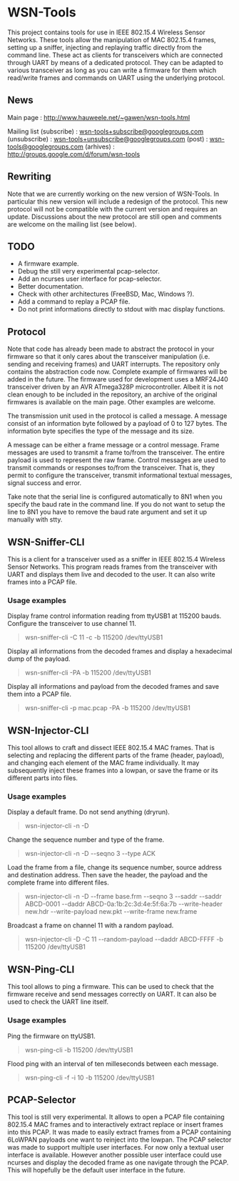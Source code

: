 WSN-Tools
=========

This project contains tools for use in IEEE 802.15.4 Wireless Sensor Networks.
These tools allow the manipulation of MAC 802.15.4 frames, setting up a sniffer, 
injecting and replaying traffic directly from the command line. These act as
clients for transceivers which are connected through UART by means of a dedicated
protocol. They can be adapted to various transceiver as long as you can write
a firmware for them which read/write frames and commands on UART using the underlying 
protocol.

News
----

Main page    : http://www.hauweele.net/~gawen/wsn-tools.html

Mailing list (subscribe)   : wsn-tools+subscribe@googlegroups.com
             (unsubscribe) : wsn-tools+unsubscribe@googlegroups.com
             (post)        : wsn-tools@googlegroups.com
             (arhives)     : http://groups.google.com/d/forum/wsn-tools

Rewriting
---------

Note that we are currently working on the new version of WSN-Tools. In particular 
this new version will include a redesign of the protocol. This new protocol will not 
be compatible with the current version and requires an update. Discussions about the 
new protocol are still open and comments are welcome on the mailing list (see below).

TODO
----

* A firmware example.
* Debug the still very experimental pcap-selector.
* Add an ncurses user interface for pcap-selector.
* Better documentation.
* Check with other architectures (FreeBSD, Mac, Windows ?).
* Add a command to replay a PCAP file.
* Do not print informations directly to stdout with mac display functions.

Protocol
--------

Note that code has already been made to abstract the protocol in your firmware so
that it only cares about the transceiver manipulation (i.e. sending and receiving
frames) and UART interrupts. The repository only contains the abstraction code now.
Complete example of firmwares will be added in the future. The firmware used for
development uses a MRF24J40 transceiver driven by an AVR ATmega328P microcontroller.
Albeit it is not clean enough to be included in the repository, an archive of the
original firmwares is available on the main page. Other examples are welcome.

The transmission unit used in the protocol is called a message.
A message consist of an information byte followed by a payload of
0 to 127 bytes. The information byte specifies the type of the
message and its size.

A message can be either a frame message or a control message.
Frame messages are used to transmit a frame to/from the transceiver.
The entire payload is used to represent the raw frame.
Control messages are used to transmit commands or responses to/from
the transceiver. That is, they permit to configure the transceiver,
transmit informational textual messages, signal success and error.

Take note that the serial line is configured automatically to 8N1 when you specify 
the baud rate in the command line. If you do not want to setup the line to 8N1 you
have to remove the baud rate argument and set it up manually with stty.

WSN-Sniffer-CLI
---------------

This is a client for a transceiver used as a sniffer in IEEE 802.15.4 Wireless
Sensor Networks. This program reads frames from the transceiver with UART and
displays them live and decoded to the user. It can also write frames into a PCAP
file.

### Usage examples

Display frame control information reading from ttyUSB1 at 115200 bauds.
Configure the transceiver to use channel 11.

> wsn-sniffer-cli -C 11 -c -b 115200 /dev/ttyUSB1

Display all informations from the decoded frames and display a hexadecimal dump
of the payload.

> wsn-sniffer-cli -PA -b 115200 /dev/ttyUSB1

Display all informations and payload from the decoded frames and save them into
a PCAP file.

> wsn-sniffer-cli -p mac.pcap -PA -b 115200 /dev/ttyUSB1

WSN-Injector-CLI
----------------

This tool allows to craft and dissect IEEE 802.15.4 MAC frames. That is selecting 
and replacing the different parts of the frame (header, payload), and changing each
element of the MAC frame individually. It may subsequently inject these frames into
a lowpan, or save the frame or its different parts into files.

### Usage examples

Display a default frame. Do not send anything (dryrun).

> wsn-injector-cli -n -D

Change the sequence number and type of the frame.

> wsn-injector-cli -n -D --seqno 3 --type ACK

Load the frame from a file, change its sequence number, source address and destination
address. Then save the header, the payload and the complete frame into different files.

> wsn-injector-cli -n -D --frame base.frm --seqno 3 --saddr --saddr ABCD-0001 --daddr ABCD-0a:1b:2c:3d:4e:5f:6a:7b --write-header new.hdr --write-payload new.pkt --write-frame new.frame

Broadcast a frame on channel 11 with a random payload.

> wsn-injector-cli -D -C 11 --random-payload --daddr ABCD-FFFF -b 115200 /dev/ttyUSB1

WSN-Ping-CLI
------------

This tool allows to ping a firmware. This can be used to check that the firmware receive
and send messages correctly on UART. It can also be used to check the UART line itself.

### Usage examples

Ping the firmware on ttyUSB1.

> wsn-ping-cli -b 115200 /dev/ttyUSB1

Flood ping with an interval of ten milleseconds between each message.

> wsn-ping-cli -f -i 10 -b 115200 /dev/ttyUSB1 

PCAP-Selector
-------------

This tool is still very experimental. It allows to open a PCAP file containing 802.15.4
MAC frames and to interactively extract replace or insert frames into this PCAP. It was
made to easily extract frames from a PCAP containing 6LoWPAN payloads one want to reinject
into the lowpan. The PCAP selector was made to support multiple user interfaces. For now
only a textual user interface is available. However another possible user interface could
use ncurses and display the decoded frame as one navigate through the PCAP. This will
hopefully be the default user interface in the future.

